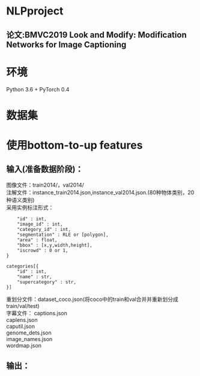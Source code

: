 # NLPproject
## 论文:BMVC2019 Look and Modify: Modification Networks for Image Captioning

# 环境
Python 3.6 + PyTorch 0.4 

# 数据集
# 使用bottom-to-up features
## 输入(准备数据阶段)：
图像文件：train2014/，val2014/</br>
注解文件：instance_train2014.json,instance_val2014.json.(80种物体类别，20种语义类别)</br>
采用实例标注形式：</br>
```annotation{
    "id" : int,
    "image_id" : int,
    "category_id" : int,
    "segmentation" : RLE or [polygon],
    "area" : float, 
    "bbox" : [x,y,width,height],
    "iscrowd" : 0 or 1,
}

categories[{
    "id" : int,
    "name" : str,
    "supercategory" : str,
}]
```
重划分文件：dataset_coco.json(将coco中的train和val合并并重新划分成train/val/test)</br>
字幕文件：
<train>captions.json </br>
<train>caplens.json </br>
caputil.json </br>
genome_dets.json </br>
image_names.json </br>
wordmap.json </br>



## 输出：</br>

